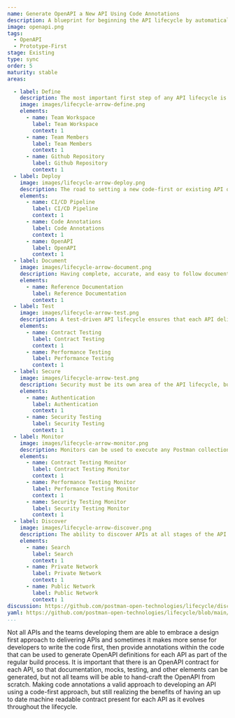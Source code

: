```yaml
---
name: Generate OpenAPI a New API Using Code Annotations
description: A blueprint for beginning the API lifecycle by automatically generating an OpenAPI.
image: openapi.png
tags:
  - OpenAPI
  - Prototype-First
stage: Existing
type: sync
order: 5
maturity: stable
areas:

  - label: Define
    description: The most important first step of any API lifecycle is to make sure the operations around an API are properly defined, laying the foundation for being able to effectively design and bring an API to life, while also establishing a known place, or places to go to get all the information you need regarding each individual API, or groups of APIs. A little planning and organization at this early step of the API journey can go a long way towards ensuring the overall health and velocity of an API, and the applications and integrations that will depend on each internal, partner, or public API being delivered.
    image: images/lifecycle-arrow-define.png
    elements:
      - name: Team Workspace
        label: Team Workspace
        context: 1
      - name: Team Members
        label: Team Members   
        context: 1    
      - name: Github Repository
        label: Github Repository
        context: 1 
  - label: Deploy
    image: images/lifecycle-arrow-deploy.png
    description: The road to setting a new code-first or existing API on a road to a standardized API lifecycle often times begins with the generation of an OpenAPI from annotations in the code as part of a build process. Relying on annotations for each code method to produce an API for the surface area of the API, updating the OpenAPI, and other supporting documentation and tests using a CI/CD pipeline. Bypassing the API design process and going with a code-first approach to delivering an API, and relying on the pipeline for the existing software development lifecycle to generate the OpenAPI, and set in motion the delivery of documentation, testing, and other elements of the API lifecycle.
    elements:
      - name: CI/CD Pipeline
        label: CI/CD Pipeline
        context: 1
      - name: Code Annotations
        label: Code Annotations  
        context: 1
      - name: OpenAPI
        label: OpenAPI                  
        context: 1
  - label: Document
    image: images/lifecycle-arrow-document.png
    description: Having complete, accurate, and easy to follow documentation is essential for all APIs, and is something that  alleviates the number one pain point for API consumers when it comes to onboarding with any API, expanding the number of API paths an application puts to work. Modern approaches to producing API documentation have moved beyond a single static version of documentation simply published to a portal, as well as there being potentially multiple forms of documentation for any single API. Helping API producers onboard consumers easier, reduce the cognitive load when understanding what an API does, and properly define specific business use cases of an API being put to work in an application or as part of an integration.
    elements:
      - name: Reference Documentation
        label: Reference Documentation 
        context: 1     
  - label: Test
    image: images/lifecycle-arrow-test.png
    description: A test-driven API lifecycle ensures that each API delivers the intended outcomes it was developed for in the first place, providing manual as well as automated ways to ensure an API hasn't changed unexpectedly and is as performant as required, helping establish a high quality of service consistently across all APIs. API testing should not be an afterthought and should be a default aspect of the API lifecycle for any API being put into production. API testing takes a solid investment in establishing proper testing practices across teams, but once you do the work to establish a baseline of testing, properly train teams on the process and tooling involved, the investment will pay off down the road.
    elements:
      - name: Contract Testing
        label: Contract Testing  
        context: 1 
      - name: Performance Testing
        label: Performance Testing   
        context: 1
  - label: Secure
    image: images/lifecycle-arrow-test.png
    description: Security must be its own area of the API lifecycle, but it is something that should span testing, authentication, and potentially other areas of the API lifecycle. Over the last five years the world of API security has expanded, while also moving further left in the API lifecycle as part of a devops shift in how APIs are delivered. There are a number of elements present when it comes to security, but depending on the overall maturity of API operations the available resources and prioritization available to adequately realize these elements vary.
    elements:
      - name: Authentication
        label: Authentication
        context: 1         
      - name: Security Testing
        label: Security Testing   
        context: 1        
  - label: Monitor
    image: images/lifecycle-arrow-monitor.png
    description: Monitors can be used to execute any Postman collection applied to any environment. Due to the versatility of what a Postman collection can define, collections turn monitors into a powerful API automation and orchestration tool. Beginning with the ability to schedule contract, performance, and other types of tests, but then also allowing for automating specific workflows across many different APIs. Since collections can be used to define anything that can be defined via an API, monitors can be used to schedule the running of each capability from multiple cloud regions, applying many different environmental variables. Making monitors an essential, versatile, and executable part of defining how the API lifecycle works.
    elements:
      - name: Contract Testing Monitor
        label: Contract Testing Monitor  
        context: 1 
      - name: Performance Testing Monitor
        label: Performance Testing Monitor   
        context: 1
      - name: Security Testing Monitor
        label: Security Testing Monitor                          
        context: 1
  - label: Discover
    image: images/lifecycle-arrow-discover.png
    description: The ability to discover APIs at all stages of the API lifecycle is essential for reducing redundancy across operations, helping teams find existing APIs before they develop new ones, properly matching API consumers with the right APIs, while supporting documentation, relevant workflows, and the feedback loops that exist as part of the operation of APIs internally within the enterprise, or externally with 3rd party developers. API discovery does not live at the beginning or the end of the API lifecycle, but should be considered across all areas of the API lifecycle, ensuring that APIs, as well as the operations around them are as discoverable as possible, but well informed when it comes to privacy, security, and terms of service.
    elements:
      - name: Search
        label: Search     
        context: 1
      - name: Private Network
        label: Private Network   
        context: 1
      - name: Public Network
        label: Public Network                    
        context: 1 
discussion: https://github.com/postman-open-technologies/lifecycle/discussions/15 
yaml: https://github.com/postman-open-technologies/lifecycle/blob/main/_blueprints/generate-openapi-from-code-annotations.md 
...
```

Not all APIs and the teams developing them are able to embrace a design first approach to delivering APIs and sometimes it makes more sense for developers to write the code first, then provide annotations within the code that can be used to generate OpenAPI definitions for each API as part of the regular build process. It is important that there is an OpenAPI contract for each API, so that documentation, mocks, testing, and other elements can be generated, but not all teams will be able to hand-craft the OpenAPI from scratch. Making code annotations a valid approach to developing an API using a code-first approach, but still realizing the benefits of having an up to date machine readable contract present for each API as it evolves throughout the lifecycle.